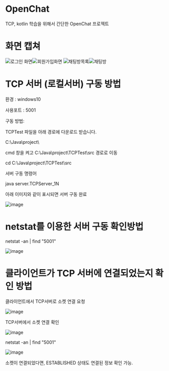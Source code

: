 # OpenChat
TCP, kotlin 학습을 위해서 간단한 OpenChat 프로젝트

# 화면 캡쳐

![로그인 화면](https://user-images.githubusercontent.com/75319175/119645686-41308e00-be59-11eb-8136-bc1df007567f.PNG)![회원가입화면](https://user-images.githubusercontent.com/75319175/119645709-4988c900-be59-11eb-96eb-601cc2cccd87.PNG)
![채팅방목록](https://user-images.githubusercontent.com/75319175/119645743-52799a80-be59-11eb-91dd-b3afb5a7c38b.PNG)![채팅방](https://user-images.githubusercontent.com/75319175/119645754-573e4e80-be59-11eb-94c5-39579fa4a799.PNG)



# TCP 서버 (로컬서버) 구동 방법
환경 : windows10

사용포트 : 5001

구동 방법: 

TCPTest 파일을 아래 경로에 다운로드 받습니다.

C:\Java\project\

cmd 창을 켜고 C:\Java\project\TCPTest\src 경로로 이동

cd C:\Java\project\TCPTest\src

서버 구동 명령어

java server.TCPServer_1N

아래 이미지와 같이 표시되면 서버 구동 완료

![image](https://user-images.githubusercontent.com/75319175/119644102-7936d180-be57-11eb-9ded-b5980568fb85.png)

# netstat를 이용한 서버 구동 확인방법

netstat -an | find "5001"

![image](https://user-images.githubusercontent.com/75319175/119644526-e8acc100-be57-11eb-896e-92b0b82623a0.png)

# 클라이언트가 TCP 서버에 연결되었는지 확인 방법

클라이언트에서 TCP서버로 소켓 연결 요청

![image](https://user-images.githubusercontent.com/75319175/119644914-6bce1700-be58-11eb-9c93-8211edf58b4e.png)

TCP서버에서 소켓 연결 확인

![image](https://user-images.githubusercontent.com/75319175/119644890-6244af00-be58-11eb-9408-1d2d7dc42019.png)


netstat -an | find "5001"

![image](https://user-images.githubusercontent.com/75319175/119644777-3a554b80-be58-11eb-826f-14b9918620b1.png)

소켓이 연결되었다면, ESTABLISHED 상태도 연결된 정보 확인 가능.
